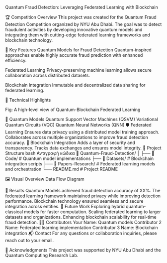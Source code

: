 Quantum Fraud Detection: Leveraging Federated Learning with Blockchain

🏆 Competition Overview
This project was created for the Quantum Fraud Detection Competition organized by NYU Abu Dhabi. The goal was to detect fraudulent activities by developing innovative quantum models and integrating them with cutting-edge federated learning frameworks and blockchain technology.

🌌 Key Features
Quantum Models for Fraud Detection
Quantum-inspired approaches enable highly accurate fraud prediction with enhanced efficiency.

Federated Learning
Privacy-preserving machine learning allows secure collaboration across distributed datasets.

Blockchain Integration
Immutable and decentralized data sharing for federated learning.

🚀 Technical Highlights

Fig: A high-level view of Quantum-Blockchain Federated Learning

🔬 Quantum Models
Quantum Support Vector Machines (QSVM)
Variational Quantum Circuits (VQC)
Quantum Neural Networks (QNN)
🛡️ Federated Learning
Ensures data privacy using a distributed model training approach.
Collaborates across multiple organizations to improve fraud detection accuracy.
🔗 Blockchain Integration
Adds a layer of security and transparency.
Tracks data exchanges and ensures model integrity.
📂 Project Structure
bash
Αντιγραφή κώδικα
📂 Quantum-Fraud-Detection/
│
├── 📁 Code/        # Quantum model implementations
├── 📁 Datasets/            # Blockchain integration scripts
├── 📁 Papers-Research/    # Federated learning models and orchestration
└── README.md                 # Project README

🖼️ Visual Overview
Data Flow Diagram

🎯 Results
Quantum Models achieved fraud detection accuracy of XX%.
The federated learning framework maintained privacy while improving detection performance.
Blockchain technology ensured seamless and secure integration across entities.
📜 Future Work
Exploring hybrid quantum-classical models for faster computation.
Scaling federated learning to larger datasets and organizations.
Enhancing blockchain scalability for real-time fraud detection.
👨‍💻 Contributors
Your Name: Quantum models
Contributor 2 Name: Federated learning implementation
Contributor 3 Name: Blockchain integration
📬 Contact
For any questions or collaboration inquiries, please reach out to your email.

🔖 Acknowledgments
This project was supported by NYU Abu Dhabi and the Quantum Computing Research Lab.
